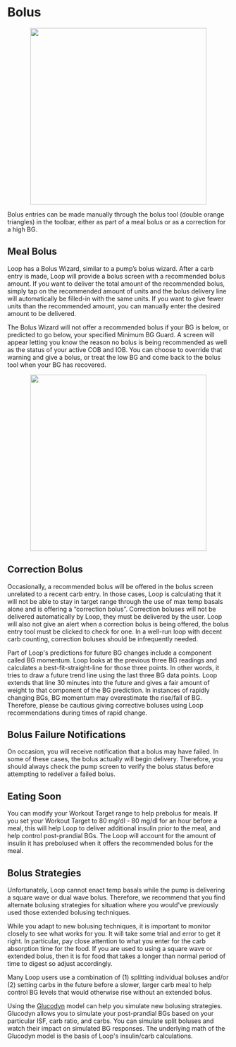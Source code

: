 # Bolus

<p align="center">
<img src="../img/toolbar.jpg" width="400">
</p> 

Bolus entries can be made manually through the bolus tool (double orange triangles) in the toolbar, either as part of a meal bolus or as a correction for a high BG.

## Meal Bolus
Loop has a Bolus Wizard, similar to a pump’s bolus wizard.  After a carb entry is made, Loop will provide a bolus screen with a recommended bolus amount.  If you want to deliver the total amount of the recommended bolus, simply tap on the recommended amount of units and the bolus delivery line will automatically be filled-in with the same units.  If you want to give fewer units than the recommended amount, you can manually enter the desired amount to be delivered.   

The Bolus Wizard will not offer a recommended bolus if your BG is below, or predicted to go below, your specified Minimum BG Guard.  A screen will appear letting you know the reason no bolus is being recommended as well as the status of your active COB and IOB.  You can choose to override that warning and give a bolus, or treat the low BG and come back to the bolus tool when your BG has recovered.

<p align="center">
<img src="../img/below_min.png" width="400">
</p> 

## Correction Bolus
Occasionally, a recommended bolus will be offered in the bolus screen unrelated to a recent carb entry.  In those cases, Loop is calculating that it will not be able to stay in target range through the use of max temp basals alone and is offering a “correction bolus”.  Correction boluses will not be delivered automatically by Loop, they must be delivered by the user.  Loop will also not give an alert when a correction bolus is being offered, the bolus entry tool must be clicked to check for one.  In a well-run loop with decent carb counting, correction boluses should be infrequently needed.

Part of Loop's predictions for future BG changes include a component called BG momentum. Loop looks at the previous three BG readings and calculates a best-fit-straight-line for those three points. In other words, it tries to draw a future trend line using the last three BG data points. Loop extends that line 30 minutes into the future and gives a fair amount of weight to that component of the BG prediction. In instances of rapidly changing BGs, BG momentum may overestimate the rise/fall of BG. Therefore, please be cautious giving corrective boluses using Loop recommendations during times of rapid change.

## Bolus Failure Notifications
On occasion, you will receive notification that a bolus may have failed. In some of these cases, the bolus actually will begin delivery. Therefore, you should always check the pump screen to verify the bolus status before attempting to redeliver a failed bolus.

## Eating Soon
You can modify your Workout Target range to help prebolus for meals.  If you set your Workout Target to 80 mg/dl - 80 mg/dl for an hour before a meal, this will help Loop to deliver additional insulin prior to the meal, and help control post-prandial BGs.  The Loop will account for the amount of insulin it has prebolused when it offers the recommended bolus for the meal.


## Bolus Strategies
Unfortunately, Loop cannot enact temp basals while the pump is delivering a square wave or dual wave bolus.  Therefore, we recommend that you find alternate bolusing strategies for situation where you would've previously used those extended bolusing techniques.

While you adapt to new bolusing techniques, it is important to monitor closely to see what works for you.  It will take some trial and error to get it right.  In particular, pay close attention to what you enter for the carb absorption time for the food.  If you are used to using a square wave or extended bolus, then it is for food that takes a longer than normal period of time to digest so adjust accordingly. 

Many Loop users use a combination of (1) splitting individual boluses and/or (2) setting carbs in the future before a slower, larger carb meal to help control BG levels that would otherwise rise without an extended bolus.

Using the [Glucodyn](https://perceptus.org) model can help you simulate new bolusing strategies.  Glucodyn allows you to simulate your post-prandial BGs based on your particular ISF, carb ratio, and carbs.  You can simulate split boluses and watch their impact on simulated BG responses.  The underlying math of the Glucodyn model is the basis of Loop's insulin/carb calculations.


